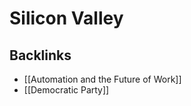 # Silicon Valley



## Backlinks

-   [[Automation and the Future of Work]]
-   [[Democratic Party]]
